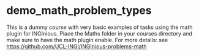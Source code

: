 # demo_math_problem_types

This is a dummy course with very basic examples of tasks using the math plugin for INGInious.
Place the Maths folder in your courses directory and make sure to have the math plugin enable.
For more details: see https://github.com/UCL-INGI/INGInious-problems-math

